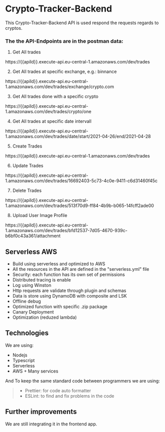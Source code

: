 # Crypto-Tracker-Backend

This Crypto-Tracker-Backend API is used respond the requests regards to cryptos.

### The the API-Endpoints are in the postman data:

1. Get All trades

https://{{apiId}}.execute-api.eu-central-1.amazonaws.com/dev/trades

2. Get All trades at specific exchange, e.g.: binnance

https://{{apiId}}.execute-api.eu-central-1.amazonaws.com/dev/trades/exchange/crypto.com

3. Get All trades done with a specific crypto

https://{{apiId}}.execute-api.eu-central-1.amazonaws.com/dev/trades/crypto/one

4. Get All trades at specific date intervall

https://{{apiId}}.execute-api.eu-central-1.amazonaws.com/dev/trades/date/start/2021-04-26/end/2021-04-28

5. Create Trades

https://{{apiId}}.execute-api.eu-central-1.amazonaws.com/dev/trades

6. Update Trades

https://{{apiId}}.execute-api.eu-central-1.amazonaws.com/dev/trades/16692403-5c73-4c0e-9411-c6d31460f45c

7. Delete Trades

https://{{apiId}}.execute-api.eu-central-1.amazonaws.com/dev/trades/513f70d9-ff84-4b9b-b065-14fcff2ade00

8. Upload User Image Profile

https://{{apiId}}.execute-api.eu-central-1.amazonaws.com/dev/trades/bfd12537-7d05-4670-939c-b6bf0c43a361/attachment

## Serverless AWS

- Build using serverless and optimized to AWS
- All the resources in the API are defined in the "serverless.yml" file
- Security: each function has its own set of permissions
- Distributed tracing is enable
- Log using Winston
- Http requests are validate through plugin and schemas
- Data is store using DynamoDB with composite and LSK
- Offline debug
- Optimized function with specific .zip package
- Canary Deployment
- Optimization (reduzed lambda)

## Technologies

We are using:

- Nodejs
- Typescript
- Serverless
- AWS + Many services

And To keep the same standard code between programmers we are using:

> - Prettier: for code auto formatter
> - ESLint: to find and fix problems in the code

## Further improvements

We are still integrating it in the frontend app.
